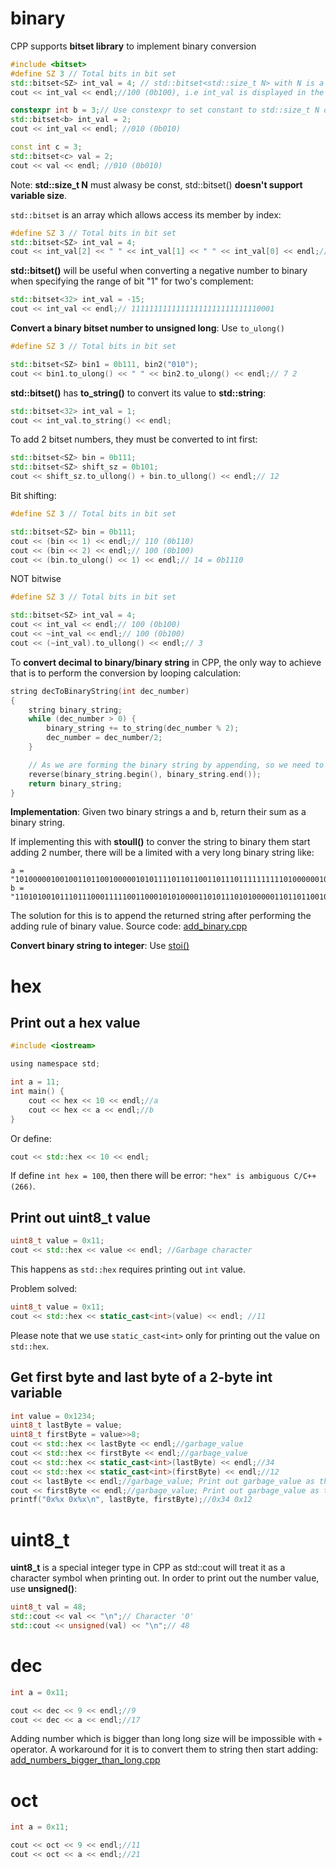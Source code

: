 # binary
CPP supports **bitset library** to implement binary conversion
```cpp
#include <bitset>
#define SZ 3 // Total bits in bit set
std::bitset<SZ> int_val = 4; // std::bitset<std::size_t N> with N is a constant
cout << int_val << endl;//100 (0b100), i.e int_val is displayed in the binary format of SZ = 3 characters 

constexpr int b = 3;// Use constexpr to set constant to std::size_t N of std::bitset
std::bitset<b> int_val = 2;
cout << int_val << endl; //010 (0b010)

const int c = 3;
std::bitset<c> val = 2;
cout << val << endl; //010 (0b010)
```
Note: **std::size_t N** must alwasy be const, std::bitset() **doesn't support variable size**.

``std::bitset`` is an array which allows access its member by index:
```cpp
#define SZ 3 // Total bits in bit set
std::bitset<SZ> int_val = 4;
cout << int_val[2] << " " << int_val[1] << " " << int_val[0] << endl;// 1 0 0
```
**std::bitset()** will be useful when converting a negative number to binary when specifying the range of bit "1" for two's complement:
```cpp
std::bitset<32> int_val = -15;
cout << int_val << endl;// 11111111111111111111111111110001
```
**Convert a binary bitset number to unsigned long**: Use ``to_ulong()``
```cpp
#define SZ 3 // Total bits in bit set

std::bitset<SZ> bin1 = 0b111, bin2("010");
cout << bin1.to_ulong() << " " << bin2.to_ulong() << endl;// 7 2
```
**std::bitset()** has **to_string()** to convert its value to **std::string**:
```cpp
std::bitset<32> int_val = 1;
cout << int_val.to_string() << endl;
```
To add 2 bitset numbers, they must be converted to int first:
```cpp
std::bitset<SZ> bin = 0b111;
std::bitset<SZ> shift_sz = 0b101;
cout << shift_sz.to_ullong() + bin.to_ullong() << endl;// 12
```
Bit shifting:
```cpp
#define SZ 3 // Total bits in bit set

std::bitset<SZ> bin = 0b111;
cout << (bin << 1) << endl;// 110 (0b110)
cout << (bin << 2) << endl;// 100 (0b100)
cout << (bin.to_ulong() << 1) << endl;// 14 = 0b1110
```
NOT bitwise
```cpp
#define SZ 3 // Total bits in bit set

std::bitset<SZ> int_val = 4;
cout << int_val << endl;// 100 (0b100)
cout << ~int_val << endl;// 100 (0b100)
cout << (~int_val).to_ullong() << endl;// 3
```
To **convert decimal to binary/binary string** in CPP, the only way to achieve that is to perform the conversion by looping calculation:
```cpp
string decToBinaryString(int dec_number) 
{ 
    string binary_string;
    while (dec_number > 0) { 
        binary_string += to_string(dec_number % 2);
        dec_number = dec_number/2; 
    } 

    // As we are forming the binary string by appending, so we need to reverse it
    reverse(binary_string.begin(), binary_string.end());
    return binary_string;
} 
```
**Implementation**: Given two binary strings a and b, return their sum as a binary string.

If implementing this with **stoull()** to conver the string to binary them start adding 2 number, there will be a limited with a very long binary string like:
```
a = "10100000100100110110010000010101111011011001101110111111111101000000101111001110001111100001101"
b = "110101001011101110001111100110001010100001101011101010000011011011001011101111001100000011011110011"
```
The solution for this is to append the returned string after performing the adding rule of binary value. Source code: [add_binary.cpp](add_binary.cpp)

**Convert binary string to integer**: Use [stoi()](https://github.com/TranPhucVinh/Cplusplus/blob/master/Data%20structure/String/string%20API.md#stoi)
# hex

## Print out a hex value

```c
#include <iostream>

using namespace std;

int a = 11;
int main() {
    cout << hex << 10 << endl;//a
    cout << hex << a << endl;//b
}
```
Or define:

```cpp
cout << std::hex << 10 << endl;
```

If define ``int hex = 100``, then there will be error: ``"hex" is ambiguous C/C++(266)``.

## Print out uint8_t value

```cpp
uint8_t value = 0x11;
cout << std::hex << value << endl; //Garbage character
```

This happens as ``std::hex`` requires printing out ``int`` value.

Problem solved:

```cpp
uint8_t value = 0x11;
cout << std::hex << static_cast<int>(value) << endl; //11
```
Please note that we use ``static_cast<int>`` only for printing out the value on ``std::hex``.
## Get first byte and last byte of a 2-byte int variable

```cpp
int value = 0x1234;
uint8_t lastByte = value;
uint8_t firstByte = value>>8;
cout << std::hex << lastByte << endl;//garbage_value
cout << std::hex << firstByte << endl;//garbage_value
cout << std::hex << static_cast<int>(lastByte) << endl;//34
cout << std::hex << static_cast<int>(firstByte) << endl;//12
cout << lastByte << endl;//garbage_value; Print out garbage_value as this is the parsing error of std::cout, use printf() instead
cout << firstByte << endl;//garbage_value; Print out garbage_value as this is the parsing error of std::cout, use printf() instead
printf("0x%x 0x%x\n", lastByte, firstByte);//0x34 0x12   
```
# uint8_t 
**uint8_t** is a special integer type in CPP as std::cout will treat it as a character symbol when printing out. In order to print out the number value, use **unsigned()**:
```cpp
uint8_t val = 48;
std::cout << val << "\n";// Character '0'
std::cout << unsigned(val) << "\n";// 48
```
# dec

```c
int a = 0x11;

cout << dec << 9 << endl;//9
cout << dec << a << endl;//17
```
Adding number which is bigger than long long size will be impossible with ``+`` operator. A workaround for it is to convert them to string then start adding: [add_numbers_bigger_than_long.cpp](add_numbers_bigger_than_long.cpp)
# oct

```c
int a = 0x11;

cout << oct << 9 << endl;//11
cout << oct << a << endl;//21
```
